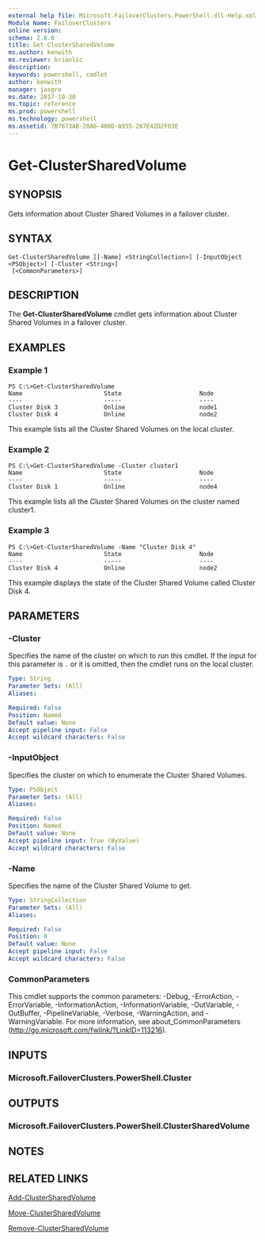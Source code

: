 ```yaml
---
external help file: Microsoft.FailoverClusters.PowerShell.dll-Help.xml
Module Name: FailoverClusters
online version: 
schema: 2.0.0
title: Get-ClusterSharedVolume
ms.author: kenwith
ms.reviewer: brianlic
description: 
keywords: powershell, cmdlet
author: kenwith
manager: jasgro
ms.date: 2017-10-30
ms.topic: reference
ms.prod: powershell
ms.technology: powershell
ms.assetid: 7B7673AB-20A6-406D-A955-267E42D2F03E
---
```


# Get-ClusterSharedVolume

## SYNOPSIS
Gets information about Cluster Shared Volumes in a failover cluster.

## SYNTAX

```
Get-ClusterSharedVolume [[-Name] <StringCollection>] [-InputObject <PSObject>] [-Cluster <String>]
 [<CommonParameters>]
```

## DESCRIPTION
The **Get-ClusterSharedVolume** cmdlet gets information about Cluster Shared Volumes in a failover cluster.

## EXAMPLES

### Example 1
```
PS C:\>Get-ClusterSharedVolume
Name                       State                      Node 
----                       -----                      ---- 
Cluster Disk 3             Online                     node1 
Cluster Disk 4             Online                     node2
```

This example lists all the Cluster Shared Volumes on the local cluster.

### Example 2
```
PS C:\>Get-ClusterSharedVolume -Cluster cluster1
Name                       State                      Node 
----                       -----                      ---- 
Cluster Disk 1             Online                     node4
```

This example lists all the Cluster Shared Volumes on the cluster named cluster1.

### Example 3
```
PS C:\>Get-ClusterSharedVolume -Name "Cluster Disk 4"
Name                       State                      Node 
----                       -----                      ---- 
Cluster Disk 4             Online                     node2
```

This example displays the state of the Cluster Shared Volume called Cluster Disk 4.

## PARAMETERS

### -Cluster
Specifies the name of the cluster on which to run this cmdlet.
If the input for this parameter is `.` or it is omitted, then the cmdlet runs on the local cluster.

```yaml
Type: String
Parameter Sets: (All)
Aliases: 

Required: False
Position: Named
Default value: None
Accept pipeline input: False
Accept wildcard characters: False
```

### -InputObject
Specifies the cluster on which to enumerate the Cluster Shared Volumes.

```yaml
Type: PSObject
Parameter Sets: (All)
Aliases: 

Required: False
Position: Named
Default value: None
Accept pipeline input: True (ByValue)
Accept wildcard characters: False
```

### -Name
Specifies the name of the Cluster Shared Volume to get.

```yaml
Type: StringCollection
Parameter Sets: (All)
Aliases: 

Required: False
Position: 0
Default value: None
Accept pipeline input: False
Accept wildcard characters: False
```

### CommonParameters
This cmdlet supports the common parameters: -Debug, -ErrorAction, -ErrorVariable, -InformationAction, -InformationVariable, -OutVariable, -OutBuffer, -PipelineVariable, -Verbose, -WarningAction, and -WarningVariable. For more information, see about_CommonParameters (http://go.microsoft.com/fwlink/?LinkID=113216).

## INPUTS

### Microsoft.FailoverClusters.PowerShell.Cluster

## OUTPUTS

### Microsoft.FailoverClusters.PowerShell.ClusterSharedVolume

## NOTES

## RELATED LINKS

[Add-ClusterSharedVolume](./Add-ClusterSharedVolume.md)

[Move-ClusterSharedVolume](./Move-ClusterSharedVolume.md)

[Remove-ClusterSharedVolume](./Remove-ClusterSharedVolume.md)


